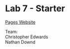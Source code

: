 # Lab 7 - Starter


[Pages Website](https://chedwards492.github.io/CSE-110-Lab-7/)

Team:\
Christopher Edwards\
Nathan Downd
